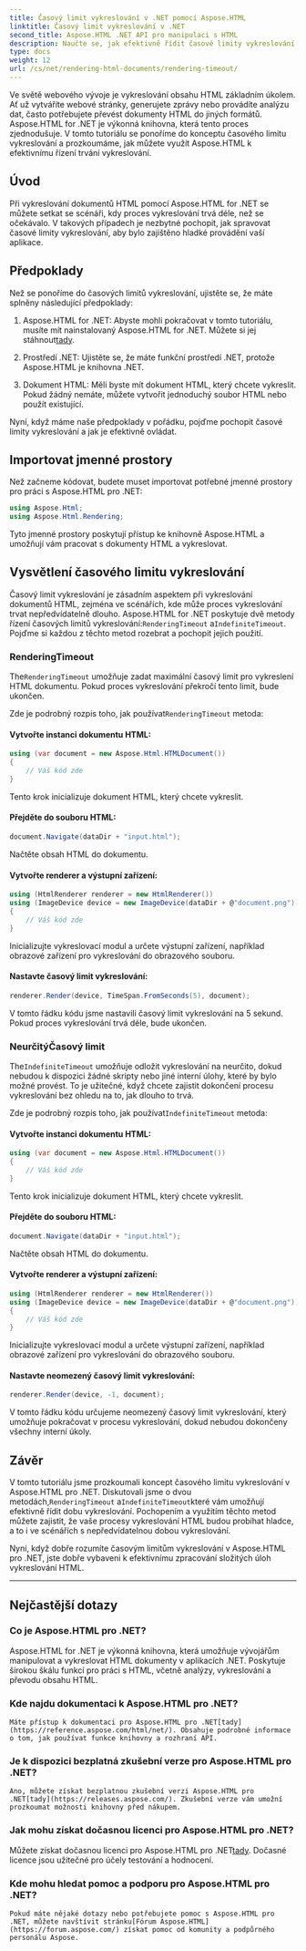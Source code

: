 ```yaml
---
title: Časový limit vykreslování v .NET pomocí Aspose.HTML
linktitle: Časový limit vykreslování v .NET
second_title: Aspose.HTML .NET API pro manipulaci s HTML
description: Naučte se, jak efektivně řídit časové limity vykreslování v Aspose.HTML pro .NET. Prozkoumejte možnosti vykreslování a zajistěte hladké vykreslování HTML dokumentu.
type: docs
weight: 12
url: /cs/net/rendering-html-documents/rendering-timeout/
---
```


Ve světě webového vývoje je vykreslování obsahu HTML základním úkolem. Ať už vytváříte webové stránky, generujete zprávy nebo provádíte analýzu dat, často potřebujete převést dokumenty HTML do jiných formátů. Aspose.HTML for .NET je výkonná knihovna, která tento proces zjednodušuje. V tomto tutoriálu se ponoříme do konceptu časového limitu vykreslování a prozkoumáme, jak můžete využít Aspose.HTML k efektivnímu řízení trvání vykreslování.

## Úvod

Při vykreslování dokumentů HTML pomocí Aspose.HTML for .NET se můžete setkat se scénáři, kdy proces vykreslování trvá déle, než se očekávalo. V takových případech je nezbytné pochopit, jak spravovat časové limity vykreslování, aby bylo zajištěno hladké provádění vaší aplikace.

## Předpoklady

Než se ponoříme do časových limitů vykreslování, ujistěte se, že máte splněny následující předpoklady:

1.  Aspose.HTML for .NET: Abyste mohli pokračovat v tomto tutoriálu, musíte mít nainstalovaný Aspose.HTML for .NET. Můžete si jej stáhnout[tady](https://releases.aspose.com/html/net/).

2. Prostředí .NET: Ujistěte se, že máte funkční prostředí .NET, protože Aspose.HTML je knihovna .NET.

3. Dokument HTML: Měli byste mít dokument HTML, který chcete vykreslit. Pokud žádný nemáte, můžete vytvořit jednoduchý soubor HTML nebo použít existující.

Nyní, když máme naše předpoklady v pořádku, pojďme pochopit časové limity vykreslování a jak je efektivně ovládat.

## Importovat jmenné prostory

Než začneme kódovat, budete muset importovat potřebné jmenné prostory pro práci s Aspose.HTML pro .NET:

```csharp
using Aspose.Html;
using Aspose.Html.Rendering;
```

Tyto jmenné prostory poskytují přístup ke knihovně Aspose.HTML a umožňují vám pracovat s dokumenty HTML a vykreslovat.

## Vysvětlení časového limitu vykreslování

 Časový limit vykreslování je zásadním aspektem při vykreslování dokumentů HTML, zejména ve scénářích, kde může proces vykreslování trvat nepředvídatelně dlouho. Aspose.HTML for .NET poskytuje dvě metody řízení časových limitů vykreslování:`RenderingTimeout` a`IndefiniteTimeout`. Pojďme si každou z těchto metod rozebrat a pochopit jejich použití.

### RenderingTimeout

 The`RenderingTimeout` umožňuje zadat maximální časový limit pro vykreslení HTML dokumentu. Pokud proces vykreslování překročí tento limit, bude ukončen.

 Zde je podrobný rozpis toho, jak používat`RenderingTimeout` metoda:

#### Vytvořte instanci dokumentu HTML:

   ```csharp
   using (var document = new Aspose.Html.HTMLDocument())
   {
       // Váš kód zde
   }
   ```

   Tento krok inicializuje dokument HTML, který chcete vykreslit.

#### Přejděte do souboru HTML:

   ```csharp
   document.Navigate(dataDir + "input.html");
   ```

   Načtěte obsah HTML do dokumentu.

#### Vytvořte renderer a výstupní zařízení:

   ```csharp
   using (HtmlRenderer renderer = new HtmlRenderer())
   using (ImageDevice device = new ImageDevice(dataDir + @"document.png"))
   {
       // Váš kód zde
   }
   ```

   Inicializujte vykreslovací modul a určete výstupní zařízení, například obrazové zařízení pro vykreslování do obrazového souboru.

#### Nastavte časový limit vykreslování:

   ```csharp
   renderer.Render(device, TimeSpan.FromSeconds(5), document);
   ```

   V tomto řádku kódu jsme nastavili časový limit vykreslování na 5 sekund. Pokud proces vykreslování trvá déle, bude ukončen.

### NeurčitýČasový limit

 The`IndefiniteTimeout` umožňuje odložit vykreslování na neurčito, dokud nebudou k dispozici žádné skripty nebo jiné interní úlohy, které by bylo možné provést. To je užitečné, když chcete zajistit dokončení procesu vykreslování bez ohledu na to, jak dlouho to trvá.

 Zde je podrobný rozpis toho, jak používat`IndefiniteTimeout` metoda:

#### Vytvořte instanci dokumentu HTML:

   ```csharp
   using (var document = new Aspose.Html.HTMLDocument())
   {
       // Váš kód zde
   }
   ```

   Tento krok inicializuje dokument HTML, který chcete vykreslit.

#### Přejděte do souboru HTML:

   ```csharp
   document.Navigate(dataDir + "input.html");
   ```

   Načtěte obsah HTML do dokumentu.

#### Vytvořte renderer a výstupní zařízení:

   ```csharp
   using (HtmlRenderer renderer = new HtmlRenderer())
   using (ImageDevice device = new ImageDevice(dataDir + @"document.png"))
   {
       // Váš kód zde
   }
   ```

   Inicializujte vykreslovací modul a určete výstupní zařízení, například obrazové zařízení pro vykreslování do obrazového souboru.

#### Nastavte neomezený časový limit vykreslování:

   ```csharp
   renderer.Render(device, -1, document);
   ```

   V tomto řádku kódu určujeme neomezený časový limit vykreslování, který umožňuje pokračovat v procesu vykreslování, dokud nebudou dokončeny všechny interní úkoly.

## Závěr

 V tomto tutoriálu jsme prozkoumali koncept časového limitu vykreslování v Aspose.HTML pro .NET. Diskutovali jsme o dvou metodách,`RenderingTimeout` a`IndefiniteTimeout`které vám umožňují efektivně řídit dobu vykreslování. Pochopením a využitím těchto metod můžete zajistit, že vaše procesy vykreslování HTML budou probíhat hladce, a to i ve scénářích s nepředvídatelnou dobou vykreslování.

Nyní, když dobře rozumíte časovým limitům vykreslování v Aspose.HTML pro .NET, jste dobře vybaveni k efektivnímu zpracování složitých úloh vykreslování HTML.

---

## Nejčastější dotazy

### Co je Aspose.HTML pro .NET?
   Aspose.HTML for .NET je výkonná knihovna, která umožňuje vývojářům manipulovat a vykreslovat HTML dokumenty v aplikacích .NET. Poskytuje širokou škálu funkcí pro práci s HTML, včetně analýzy, vykreslování a převodu obsahu HTML.

### Kde najdu dokumentaci k Aspose.HTML pro .NET?
    Máte přístup k dokumentaci pro Aspose.HTML pro .NET[tady](https://reference.aspose.com/html/net/). Obsahuje podrobné informace o tom, jak používat funkce knihovny a rozhraní API.

### Je k dispozici bezplatná zkušební verze pro Aspose.HTML pro .NET?
    Ano, můžete získat bezplatnou zkušební verzi Aspose.HTML pro .NET[tady](https://releases.aspose.com/). Zkušební verze vám umožní prozkoumat možnosti knihovny před nákupem.

### Jak mohu získat dočasnou licenci pro Aspose.HTML pro .NET?
   Můžete získat dočasnou licenci pro Aspose.HTML pro .NET[tady](https://purchase.aspose.com/temporary-license/). Dočasné licence jsou užitečné pro účely testování a hodnocení.

### Kde mohu hledat pomoc a podporu pro Aspose.HTML pro .NET?
    Pokud máte nějaké dotazy nebo potřebujete pomoc s Aspose.HTML pro .NET, můžete navštívit stránku[Fórum Aspose.HTML](https://forum.aspose.com/) získat pomoc od komunity a podpůrného personálu Aspose.



